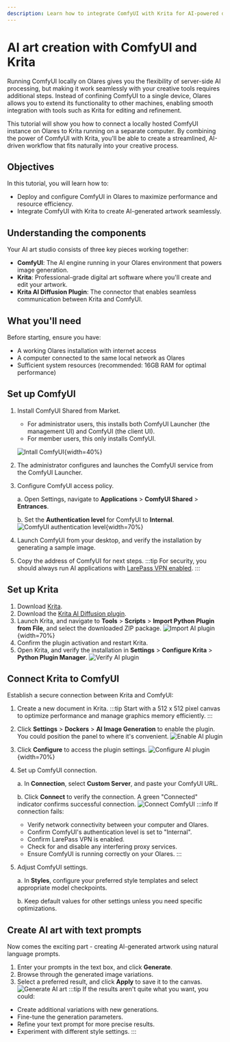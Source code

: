 ```yaml
---
description: Learn how to integrate ComfyUI with Krita for AI-powered digital art creation. Step-by-step guide to setting up and connecting ComfyUI in Olares with Krita for seamless creative workflows.
---
```

# AI art creation with ComfyUI and Krita
Running ComfyUI locally on Olares gives you the flexibility of server-side AI processing, but making it work seamlessly with your creative tools requires additional steps. Instead of confining ComfyUI to a single device, Olares allows you to extend its functionality to other machines, enabling smooth integration with tools such as Krita for editing and refinement.

This tutorial will show you how to connect a locally hosted ComfyUI instance on Olares to Krita running on a separate computer. By combining the power of ComfyUI with Krita, you'll be able to create a streamlined, AI-driven workflow that fits naturally into your creative process.

## Objectives
In this tutorial, you will learn how to:
- Deploy and configure ComfyUI in Olares to maximize performance and resource efficiency.
- Integrate ComfyUI with Krita to create AI-generated artwork seamlessly.

## Understanding the components
Your AI art studio consists of three key pieces working together:

* **ComfyUI**: The AI engine running in your Olares environment that powers image generation.
* **Krita**: Professional-grade digital art software where you'll create and edit your artwork.
* **Krita AI Diffusion Plugin**: The connector that enables seamless communication between Krita and ComfyUI.

## What you'll need
Before starting, ensure you have:
* A working Olares installation with internet access
* A computer connected to the same local network as Olares
* Sufficient system resources (recommended: 16GB RAM for optimal performance)

## Set up ComfyUI

1. Install ComfyUI Shared from Market. 
   - For administrator users, this installs both ComfyUI Launcher (the management UI) and ComfyUI (the client UI).
   - For member users, this only installs ComfyUI.
    
   ![Intall ComfyUI](/images/manual/use-cases/install-comfyui.png){width=40%}

2. The administrator configures and launches the ComfyUI service from the ComfyUI Launcher.

3. Configure ComfyUI access policy.

   a. Open Settings, navigate to **Applications** > **ComfyUI Shared** > **Entrances**.

   b. Set the **Authentication level** for ComfyUI to **Internal**.
   ![ComfyUI authentication level](/images/manual/use-cases/comfyui-authentication-level.png#bordered){width=70%}
4. Launch ComfyUI from your desktop, and verify the installation by generating a sample image.
5. Copy the address of ComfyUI for next steps.
:::tip
For security, you should always run AI applications with [LarePass VPN enabled](../manual/larepass/private-network.md).
:::

## Set up Krita

1. Download [Krita](https://krita.org/en/download/).
2. Download the [Krita AI Diffusion plugin](https://github.com/Acly/krita-ai-diffusion/releases).
3. Launch Krita, and navigate to **Tools** > **Scripts** > **Import Python Plugin from File**, and select the downloaded ZIP package.
   ![Import AI plugin](/images/manual/use-cases/krita-import-plugin.png#bordered){width=70%}
4. Confirm the plugin activation and restart Krita.
5. Open Krita, and verify the installation in **Settings** > **Configure Krita** > **Python Plugin Manager**.
   ![Verify AI plugin](/images/manual/use-cases/krita-verify-plugin.png#bordered)
## Connect Krita to ComfyUI
Establish a secure connection between Krita and ComfyUI:
1. Create a new document in Krita.
   :::tip
   Start with a 512 x 512 pixel canvas to optimize performance and manage graphics memory efficiently.
   :::
2. Click **Settings** > **Dockers** > **AI Image Generation** to enable the plugin. You could position the panel to where it's convenient.
   ![Enable AI plugin](/images/manual/use-cases/krita-enable-plugin.png#bordered)
3. Click **Configure** to access the plugin settings.
   ![Configure AI plugin](/images/manual/use-cases/krita-configure-plugin.png#bordered){width=70%}
4. Set up ComfyUI connection.

   a. In **Connection**, select **Custom Server**, and paste your ComfyUI URL.
   
   b. Click **Connect** to verify the connection. A green "Connected" indicator confirms successful connection.
   ![Connect ComfyUI](/images/manual/use-cases/krita-comfyui-connected.png#bordered)
   :::info
   If connection fails:
   - Verify network connectivity between your computer and Olares.
   - Confirm ComfyUI's authentication level is set to "Internal".
   - Confirm LarePass VPN is enabled.
   - Check for and disable any interfering proxy services.
   - Ensure ComfyUI is running correctly on your Olares.
   :::
5. Adjust ComfyUI settings.

   a. In **Styles**, configure your preferred style templates and select appropriate model checkpoints.

   b. Keep default values for other settings unless you need specific optimizations.

## Create AI art with text prompts
Now comes the exciting part - creating AI-generated artwork using natural language prompts.

1. Enter your prompts in the text box, and click **Generate**. 
2. Browse through the generated image variations.
3. Select a preferred result, and click **Apply** to save it to the canvas.
   ![Generate AI art](/images/manual/use-cases/krita-generate-ai-art.png#bordered)
:::tip
If the results aren't quite what you want, you could:
- Create additional variations with new generations.
- Fine-tune the generation parameters.
- Refine your text prompt for more precise results.
- Experiment with different style settings.
:::
